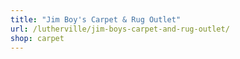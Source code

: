 ```yaml
---
title: "Jim Boy's Carpet & Rug Outlet"
url: /lutherville/jim-boys-carpet-and-rug-outlet/
shop: carpet
---
```

